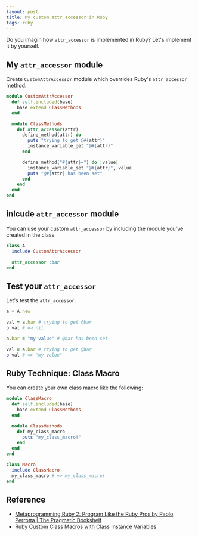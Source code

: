 ```yaml
---
layout: post
title: My custom attr_accessor in Ruby
tags: ruby
---
```


Do you imagin how `attr_accessor` is implemented in Ruby? Let's implement it by yourself.

## My `attr_accessor` module

Create `CustomAttrAccessor` module which overrides Ruby's `attr_accessor` method.

```rb
module CustomAttrAccessor
  def self.included(base)
    base.extend ClassMethods
  end

  module ClassMethods
    def attr_accessor(attr)
      define_method(attr) do
        puts "trying to get @#{attr}"
        instance_variable_get "@#{attr}"
      end

      define_method("#{attr}=") do |value|
        instance_variable_set "@#{attr}", value  
        puts "@#{attr} has been set"
      end
    end
  end
end
```

## inlcude `attr_accessor` module 

You can use your custom `attr_accessor` by including the module you've created in the class.

```rb
class A
  include CustomAttrAccessor

  attr_accessor :bar
end
```

## Test your `attr_accessor`

Let's test the `attr_accessor`.

```rb
a = A.new

val = a.bar # trying to get @bar
p val # => nil

a.bar = "my value" # @bar has been set

val = a.bar # trying to get @bar
p val # => "my value"
```

## Ruby Technique: Class Macro 

You can create your own class macro like the following:

```rb
module ClassMacro
  def self.included(base)
    base.extend ClassMethods
  end

  module ClassMethods
    def my_class_macro
      puts "my_class_macro!"
    end
  end
end

class Macro
  include ClassMacro
  my_class_macro # => my_class_macro!
end
```

## Reference

- [Metaprogramming Ruby 2: Program Like the Ruby Pros by Paolo Perrotta \| The Pragmatic Bookshelf](https://pragprog.com/book/ppmetr2/metaprogramming-ruby-2)
- [Ruby Custom Class Macros with Class Instance Variables](https://www.thegreatcodeadventure.com/ruby-custom-class-macros-with-class-instance-variables/)
